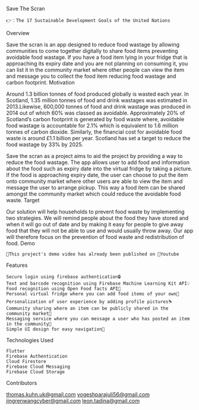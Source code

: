 Save The Scran

    👉：The 17 Sustainable Development Goals of the United Nations

Overview

Save the scran is an app designed to reduce food wastage by allowing communities to come together digitally to share food items preventing avoidable food wastage. If you have a food item lying in your fridge that is approaching its expiry date and you are not planning on consuming it, you can list it in the community market where other people can view the item and message you to collect the food item reducing food wastage and carbon footprint.
Motivation

Around 1.3 billion tonnes of food produced globally is wasted each year. In Scotland, 1.35 million tonnes of food and drink wastages was estimated in 2013.Likewise, 600,000 tonnes of food and drink wastage was produced in 2014 out of which 60% was classed as avoidable. Approximately 20% of Scotland’s carbon footprint is generated by food waste where, avoidable food wastage is accountable for 2.1% which is equivalent to 1.6 million tonnes of carbon dioxide. Similarly, the financial cost for avoidable food waste is around £1.1 billion per year. Scotland has set a target to reduce the food wastage by 33% by 2025.

Save the scran as a project aims to aid the project by providing a way to reduce the food wastage. The app allows user to add food and information about the food such as expiry date into the virtual fridge by taking a picture. If the food is approaching expiry date, the user can choose to put the item onto community market where other users are able to view the item and message the user to arrange pickup. This way a food item can be shared amongst the community market which could reduce the avoidable food waste.
Target

Our solution will help households to prevent food waste by implementing two strategies. We will remind people about the food they have stored and when it will go out of date and by making it easy for people to give away food that they will not be able to use and would usually throw away. Our app will therefore focus on the prevention of food waste and redistribution of food.
Demo

    🎈This project's demo video has already been published on 🎥Youtube

Features

    Secure login using firebase authentication🔒
    Text and barcode recognition using Firebase Machine Learning Kit API💡
    Food recognition using Open Food facts API🔨
    Personal virtual fridge where you can add food items of your own🍔
    Personalization of user experience by adding profile pictures⛷
    Community sharing where an item can be publicly shared in the community market🍕
    Messaging service where you can message a user who has posted an item in the community📱
    Simple UI design for easy navigation👏

Technologies Used

    Flutter
    Firebase Authentication
    Cloud Firestore
    Firebase Cloud Messaging
    Firebase Cloud Storage

Contributors

thomas.kuhn.uk@gmail.com
yogeshparajuli56@gmail.com
jingrenwangcyber@gmail.com
leon.tadina@gmail.com 
